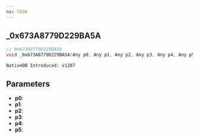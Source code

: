 ```yaml
---
ns: TASK
---
```

## _0x673A8779D229BA5A

```c
// 0x673A8779D229BA5A
void _0x673A8779D229BA5A(Any p0, Any p1, Any p2, Any p3, Any p4, Any p5);
```

```
NativeDB Introduced: v1207
```

## Parameters
* **p0**:
* **p1**:
* **p2**:
* **p3**:
* **p4**:
* **p5**:
